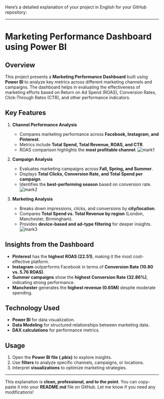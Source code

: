 Here’s a detailed explanation of your project in English for your GitHub repository:

---

# **Marketing Performance Dashboard using Power BI**

## **Overview**
This project presents a **Marketing Performance Dashboard** built using **Power BI** to analyze key metrics across different marketing channels and campaigns. The dashboard helps in evaluating the effectiveness of marketing efforts based on Return on Ad Spend (ROAS), Conversion Rates, Click-Through Rates (CTR), and other performance indicators.

## **Key Features**
1. **Channel Performance Analysis**  
   - Compares marketing performance across **Facebook, Instagram, and Pinterest**.  
   - Metrics include **Total Spend, Total Revenue, ROAS, and CTR**.  
   - ROAS comparison highlights the **most profitable channel**.
![mark1](https://github.com/user-attachments/assets/fb02f333-9e45-4f68-a465-4492fb0e1b31)

2. **Campaign Analysis**  
   - Evaluates marketing campaigns across **Fall, Spring, and Summer**.  
   - Displays **Total Clicks, Conversion Rate, and Total Spend per campaign**.  
   - Identifies the **best-performing season** based on conversion rate.
![mark2](https://github.com/user-attachments/assets/a3c9777d-bdc0-4a75-bf3a-aada77487791)

3. **Marketing Analysis**  
   - Breaks down impressions, clicks, and conversions by **city/location**.  
   - Compares **Total Spend vs. Total Revenue by region** (London, Manchester, Birmingham).  
   - Provides **device-based and ad-type filtering** for deeper insights.
![mark3](https://github.com/user-attachments/assets/d5e8e693-718e-4b87-8fb2-4e94de11a23d)

## **Insights from the Dashboard**
- **Pinterest** has the **highest ROAS (22.51)**, making it the most cost-effective platform.  
- **Instagram** outperforms Facebook in terms of **Conversion Rate (10.80 vs. 5.76 ROAS)**.  
- **Summer campaigns** show the **highest Conversion Rate (32.86%)**, indicating strong performance.  
- **Manchester** generates the **highest revenue (0.65M)** despite moderate spending.  

## **Technology Used**
- **Power BI** for data visualization.  
- **Data Modeling** for structured relationships between marketing data.  
- **DAX calculations** for performance metrics.  

## **Usage**
1. Open the **Power BI file (.pbix)** to explore insights.  
2. Use **filters** to analyze specific channels, campaigns, or locations.  
3. Interpret **visualizations** to optimize marketing strategies.  

---

This explanation is **clean, professional, and to the point**. You can copy-paste it into your **README.md** file on GitHub. Let me know if you need any modifications!
